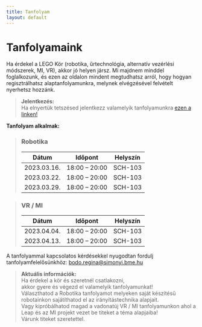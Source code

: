 ```yaml
---
title: Tanfolyam
layout: default
---
```


# Tanfolyamaink

Ha érdekel a LEGO Kör (robotika, űrtechnológia, alternatív vezérlési módszerek, MI, VR), akkor jó helyen jársz. Mi majdnem minddel foglalkozunk, és ezen az oldalon mindent megtudhatsz arról, hogy hogyan regisztrálhatsz alaptanfolyamunkra, melynek elvégzésével felvételt nyerhetsz hozzánk.

> **Jelentkezés:**  
> Ha elnyertük tetszésed jelentkezz valamelyik tanfolyamunkra [ezen a linken!](https://tanfolyam.simonyi.bme.hu/form/jelentkezes-lego)

**Tanfolyam alkalmak:**  
> ### Robotika 
>  
> |    Dátum    |    Időpont    |    Helyszín    |
> |-------------|---------------|----------------|  
> | 2023.03.16. | 18:00 – 20:00 |     SCH-103    |  
> | 2023.03.22. | 18:00 – 20:00 |     SCH-103    |   
> | 2023.03.29. | 18:00 – 20:00 |     SCH-103    |       
    
    
> ### VR / MI
> 
> |    Dátum    |    Időpont    |    Helyszín    |
> |-------------|---------------|----------------|  
> | 2023.04.04. | 18:00 – 20:00 |     SCH-103    |     
> | 2023.04.13. | 18:00 – 20:00 |     SCH-103    |      
> 

A tanfolyammal kapcsolatos kérdésekkel nyugodtan fordulj tanfolyamfelelősünkhöz: 
[bodo.regina@simonyi.bme.hu](mailto:bodo.regina@simonyi.bme.hu)

> **Aktuális információk:**  
> Ha érdekel a kör és szeretnél csatlakozni,  
> akkor gyere és végezd el valamelyik tanfolyamunkat!  
> Választhatod a Robotika tanfolyamot melyeken saját készítésű robotainkon sajátíthatod el az irányítástechnika alapjait.  
> Vagy kipróbálhatod magad a vadonatúj VR / MI tanfolyamunkon ahol a Leap és az MI projekt vezet be titeket a téma alapjaiba!  
> Várunk titeket szeretettel.
